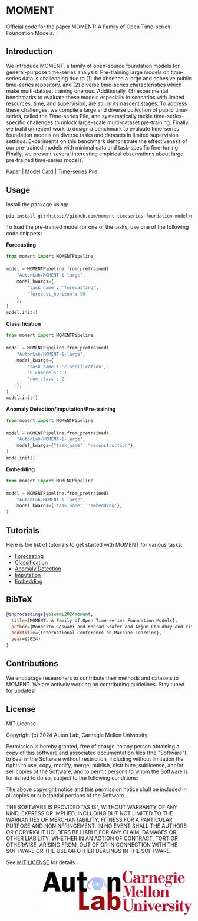 # MOMENT
Official code for the paper MOMENT: A Family of Open Time-series Foundation Models. 

## Introduction
We introduce MOMENT, a family of open-source foundation models for general-purpose time-series analysis. Pre-training large models on time-series data is challenging due to (1) the absence a large and cohesive public time-series repository, and (2) diverse time-series characteristics which make multi-dataset training onerous. Additionally, (3) experimental benchmarks to evaluate these models especially in scenarios with limited resources, time, and supervision, are still in its nascent stages. To address these challenges, we compile a large and diverse collection of public time-series, called the Time-series Pile, and systematically tackle time-series-specific challenges to unlock large-scale multi-dataset pre-training. Finally, we build on recent work to design a benchmark to evaluate time-series foundation models on diverse tasks and datasets in limited supervision settings. Experiments on this benchmark demonstrate the effectiveness of our pre-trained models with minimal data and task-specific fine-tuning. Finally, we present several interesting empirical observations about large pre-trained time-series models.

[Paper](https://arxiv.org/abs/2402.03885) | 
[Model Card](https://huggingface.co/AutonLab/MOMENT-1-large) | 
[Time-series Pile](https://huggingface.co/datasets/AutonLab/Timeseries-PILE)

## Usage

Install the package using:
```bash
pip install git+https://github.com/moment-timeseries-foundation-model/moment.git
```

To load the pre-trained model for one of the tasks, use one of the following code snippets:

**Forecasting**
```python
from moment import MOMENTPipeline

model = MOMENTPipeline.from_pretrained(
    "AutonLab/MOMENT-1-large", 
    model_kwargs={
        'task_name': 'forecasting',
        'forecast_horizon': 96
    },
)
model.init()
```

**Classification**
```python
from moment import MOMENTPipeline

model = MOMENTPipeline.from_pretrained(
    "AutonLab/MOMENT-1-large", 
    model_kwargs={
        'task_name': 'classification',
        'n_channels': 1,
        'num_class': 2
    },
)
model.init()
```

**Anomaly Detection/Imputation/Pre-training**
```python
from moment import MOMENTPipeline

model = MOMENTPipeline.from_pretrained(
    "AutonLab/MOMENT-1-large", 
    model_kwargs={"task_name": "reconstruction"},
)
mode.init()
```

**Embedding**
```python
from moment import MOMENTPipeline

model = MOMENTPipeline.from_pretrained(
    "AutonLab/MOMENT-1-large", 
    model_kwargs={'task_name': 'embedding'},
)
```

## Tutorials

<!-- We provide tutorials to demonstrate how to use and fine-tune our pre-trained model on various tasks. -->
Here is the list of tutorials to get started with MOMENT for various tasks:
- [Forecasting](./tutorials/forecasting.ipynb)
- [Classification](./tutorials/classification.ipynb)
- [Anomaly Detection](.tutorials/anomaly_detection.ipynb)
- [Imputation](./tutorials/imputation.ipynb)
- [Embedding](./tutorials/embedding.ipynb)

## BibTeX

```bibtex
@inproceedings{goswami2024moment,
  title={MOMENT: A Family of Open Time-series Foundation Models},
  author={Mononito Goswami and Konrad Szafer and Arjun Choudhry and Yifu Cai and Shuo Li and Artur Dubrawski},
  booktitle={International Conference on Machine Learning},
  year={2024}
}
```

## Contributions
We encourage researchers to contribute their methods and datasets to MOMENT. We are actively working on contributing guidelines. Stay tuned for updates!

## License

MIT License

Copyright (c) 2024 Auton Lab, Carnegie Mellon University

Permission is hereby granted, free of charge, to any person obtaining a copy of this software and associated documentation files (the "Software"), to deal in the Software without restriction, including without limitation the rights to use, copy, modify, merge, publish, distribute, sublicense, and/or sell copies of the Software, and to permit persons to whom the Software is furnished to do so, subject to the following conditions:

The above copyright notice and this permission notice shall be included in all copies or substantial portions of the Software.

THE SOFTWARE IS PROVIDED "AS IS", WITHOUT WARRANTY OF ANY KIND, EXPRESS OR IMPLIED, INCLUDING BUT NOT LIMITED TO THE WARRANTIES OF MERCHANTABILITY, FITNESS FOR A PARTICULAR PURPOSE AND NONINFRINGEMENT. IN NO EVENT SHALL THE AUTHORS OR COPYRIGHT HOLDERS BE LIABLE FOR ANY CLAIM, DAMAGES OR OTHER LIABILITY, WHETHER IN AN ACTION OF CONTRACT, TORT OR OTHERWISE, ARISING FROM, OUT OF OR IN CONNECTION WITH THE SOFTWARE OR THE USE OR OTHER DEALINGS IN THE SOFTWARE.

See [MIT LICENSE](https://github.com/mononitogoswami/labelerrors/blob/main/LICENSE) for details.

<img align="right" height ="120px" src="assets/cmu_logo.png">
<img align="right" height ="110px" src="assets/autonlab_logo.png">
